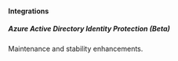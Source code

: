 
#### Integrations
##### Azure Active Directory Identity Protection (Beta)
Maintenance and stability enhancements.
